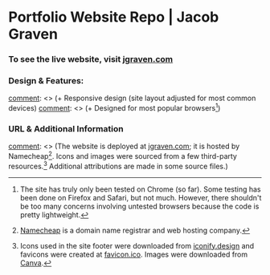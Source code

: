# Portfolio Website Repo | Jacob Graven

### To see the live website, visit [jgraven.com](https://jgraven.com)

### Design & Features: 

[comment]: <> (+ Vanilla HTML, CSS, and JS)
[comment]: <> (+ Responsive design (site layout adjusted for most common devices)
[comment]: <> (+ Designed for most popular browsers[^1])


[comment]: <> (WIP features/designing)
[comment]: <> (Readable and semantic code)
[comment]: <> (...)

### URL & Additional Information

[comment]: <> (The website is deployed at [jgraven.com](https://jgraven.com); it is hosted by Namecheap[^2]. Icons and images were sourced from a few third-party resources.[^3] Additional attributions are made in some source files.)

[^1]: The site has truly only been tested on Chrome (so far). Some testing has been done on Firefox and Safari, but not much. However, there shouldn't be too many concerns involving untested browsers because the code is pretty lightweight.

[^2]: [Namecheap](https://www.namecheap.com/) is a domain name registrar and web hosting company.

[^3]: Icons used in the site footer were downloaded from [iconify.design](https://www.iconify.design) and favicons were created at [favicon.ico](https://www.favicon.io). Images were downloaded from [Canva](https://www.canva.com/).

